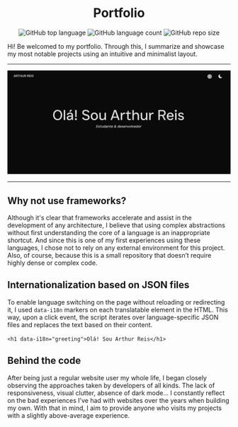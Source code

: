 <div align="center">

# Portfolio

![GitHub top language](https://img.shields.io/github/languages/top/aarthurcreis/Portfolio2025)
![GitHub language count](https://img.shields.io/github/languages/count/aarthurcreis/Portfolio2025)
![GitHub repo size](https://img.shields.io/github/repo-size/aarthurcreis/Portfolio2025)

</div>

Hi! Be welcomed to my portfolio. Through this, I summarize and showcase my most notable projects using an intuitive and minimalist layout.



---

![Portfolio Image](assets/img/portfolio.webp)

---

## Why not use frameworks?

Although it's clear that frameworks accelerate and assist in the development of any architecture, I believe that using complex abstractions without first understanding the core of a language is an inappropriate shortcut. And since this is one of my first experiences using these languages, I chose not to rely on any external environment for this project. Also, of course, because this is a small repository that doesn’t require highly dense or complex code.

## Internationalization based on JSON files

To enable language switching on the page without reloading or redirecting it, I used `data-i18n` markers on each translatable element in the HTML. This way, upon a click event, the script iterates over language-specific JSON files and replaces the text based on their content.

`<h1 data-i18n="greeting">Olá! Sou Arthur Reis</h1>`

## Behind the code

After being just a regular website user my whole life, I began closely observing the approaches taken by developers of all kinds. The lack of responsiveness, visual clutter, absence of dark mode... I constantly reflect on the bad experiences I’ve had with websites over the years when building my own. With that in mind, I aim to provide anyone who visits my projects with a slightly above-average experience.